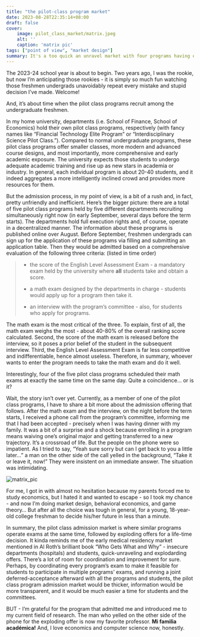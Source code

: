 ```yaml
---
title: "the pilot-class program market"
date: 2023-08-28T22:35:14+08:00
draft: false
cover:
    image: pilot_class_market/matrix.jpeg
    alt: ''
    caption: 'matrix pic'
tags: ["point of view", "market design"]
summary: It's a too quick an unravel market with four programs having exams on the exact same time, followed by exploding offers. But this is how I got in - Mi familia académica!
---
```


The 2023-24 school year is about to begin. Two years ago, I was the rookie, but now I’m anticipating those rookies - it is simply so much fun watching those freshmen undergrads unavoidably repeat every mistake and stupid decision I’ve made. Welcome!

And, it’s about time when the pilot class programs recruit among the undergraduate freshmen.

In my home university, departments (i.e. School of Finance, School of Economics) hold their own pilot class programs, respectively (with fancy names like “Financial Technology Elite Program” or “Interdisciplinary Science Pilot Class.”). Compared to normal undergraduate programs, these pilot class programs offer smaller classes, more modern and advanced course designs, and most importantly, more comprehensive and early academic exposure. The university expects those students to undergo adequate academic training and rise up as new stars in academia or industry. In general, each individual program is about 20-40 students, and it indeed aggregates a more intelligently inclined crowd and provides more resources for them.

But the admission process, in my point of view, is a bit of a rush and, in fact, pretty unfriendly and inefficient. Here’s the bigger picture: there are a total of five pilot class programs held by five different departments recruiting simultaneously right now (in early September, several days before the term starts). The departments hold full execution rights and, of course, operate in a decentralized manner. The information about these programs is published online over August. Before September, freshmen undergrads can sign up for the application of these programs via filling and submitting an application table. Then they would be admitted based on a comprehensive evaluation of the following three criteria: (listed in time order)

> - the score of the English Level Assessment Exam - a mandatory exam held by the university where **all** students take and obtain a score.
>
> - a math exam designed by the departments in charge - students would apply up for a program then take it.
> - an interview with the program’s committee - also, for students who apply for programs.

The math exam is the most critical of the three. To explain, first of all, the math exam weighs the most - about 40-80% of the overall ranking score calculated. Second, the score of the math exam is released before the interview, so it poses a prior belief of the student in the subsequent interview. Third, the English Level Assessment Exam is far less competitive and indifferentiable, hence almost useless. Therefore, in summary, whoever wants to enter the program needs to take the math exam and do it well.

Interestingly, four of the five pilot class programs scheduled their math exams at exactly the same time on the same day. Quite a coincidence... or is it?

Wait, the story isn’t over yet. Currently, as a member of one of the pilot class programs, I have to share a bit more about the admission offering that follows. After the math exam and the interview, on the night before the term starts, I received a phone call from the program’s committee, informing me that I had been accepted - precisely when I was having dinner with my family. It was a bit of a surprise and a shock because enrolling in a program means waiving one’s original major and getting transferred to a new trajectory. It’s a crossroad of life. But the people on the phone were so impatient. As I tried to say, “Yeah sure sorry but can I get back to you a little later…” a man on the other side of the call yelled in the background, “Take it or leave it, now!” They were insistent on an immediate answer. The situation was intimidating.

![matrix_pic](/pilot_class_market/matrix.jpeg)

For me, I got in with almost no hesitation because my parents forced me to study economics, but I hated it and wanted to escape - so I took my chance - and now I’m doing market design, behavioral economics, and game theory… But after all the choice was tough in general, for a young, 18-year-old college freshman to decide his/her future in less than a minute.

In summary, the pilot class admission market is where similar programs operate exams at the same time, followed by exploding offers for a life-time decision. It kinda reminds me of the early medical residency market mentioned in Al Roth’s brilliant book “Who Gets What and Why” - insecure departments (hospitals) and students, quick-unraveling and explodarding offers. There’s a lot of room for coordination and improvement for sure. Perhaps, by coordinating every program’s exam to make it feasible for students to participate in multiple programs’ exams, and running a joint deferred-acceptance afterward with all the programs and students, the pilot class program admission market would be thicker, information would be more transparent, and it would be much easier a time for students and the committees.

BUT - I’m grateful for the program that admitted me and introduced me to my current field of research. The man who yelled on the other side of the phone for the exploding offer is now my favorite professor. **Mi familia académica!** And, I love economics and computer science now, honestly.
